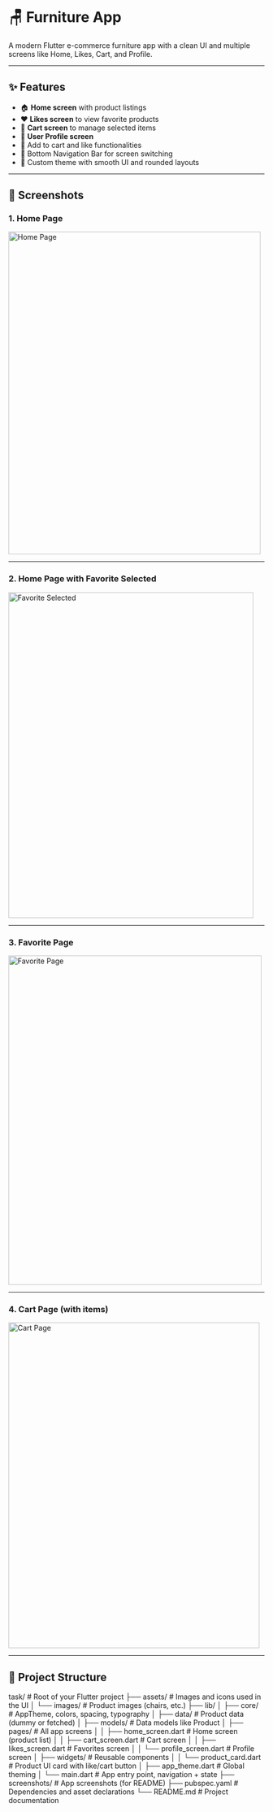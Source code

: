 # 🪑 Furniture App

A modern Flutter e-commerce furniture app with a clean UI and multiple screens like Home, Likes, Cart, and Profile.

---

## ✨ Features

- 🏠 **Home screen** with product listings  
- ❤️ **Likes screen** to view favorite products  
- 🛒 **Cart screen** to manage selected items  
- 👤 **User Profile screen**  
- 💛 Add to cart and like functionalities  
- 🧭 Bottom Navigation Bar for screen switching  
- 🎨 Custom theme with smooth UI and rounded layouts  

---

## 📸 Screenshots

### 1. Home Page  
<img width="496" height="635" alt="Home Page" src="https://github.com/user-attachments/assets/06666ecf-c633-471c-853f-421c184bae41" />

---

### 2. Home Page with Favorite Selected  
<img width="482" height="641" alt="Favorite Selected" src="https://github.com/user-attachments/assets/34632a69-5662-431a-8ff5-4fe81c1b44d1" />

---

### 3. Favorite Page  
<img width="498" height="648" alt="Favorite Page" src="https://github.com/user-attachments/assets/757a1f63-ecd6-4b00-85bb-2e5a44664575" />

---

### 4. Cart Page (with items)  
<img width="494" height="641" alt="Cart Page" src="https://github.com/user-attachments/assets/8a15ca5c-3e1e-4845-906f-2782a193c778" />

---

## 📁 Project Structure

task/                            # Root of your Flutter project
├── assets/                      # Images and icons used in the UI
│   └── images/                  # Product images (chairs, etc.)
├── lib/
│   ├── core/                    # AppTheme, colors, spacing, typography
│   ├── data/                    # Product data (dummy or fetched)
│   ├── models/                  # Data models like Product
│   ├── pages/                   # All app screens
│   │   ├── home_screen.dart     # Home screen (product list)
│   │   ├── cart_screen.dart     # Cart screen
│   │   ├── likes_screen.dart    # Favorites screen
│   │   └── profile_screen.dart  # Profile screen
│   ├── widgets/                 # Reusable components
│   │   └── product_card.dart    # Product UI card with like/cart button
│   ├── app_theme.dart           # Global theming
│   └── main.dart                # App entry point, navigation + state
├── screenshots/                 # App screenshots (for README)
├── pubspec.yaml                 # Dependencies and asset declarations
└── README.md                    # Project documentation
